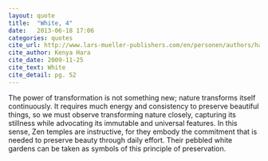 ```yaml
---
layout: quote
title:  "White, 4"
date:   2013-06-18 17:06
categories: quotes
cite_url: http://www.lars-mueller-publishers.com/en/personen/authors/hara-kenya/weiss
cite_author: Kenya Hara
cite_date: 2009-11-25
cite_text: White
cite_detail: pg. 52
---
```


The power of transformation is not something new; nature transforms itself continuously. It requires much energy and consistency to preserve beautiful things, so we must observe transforming nature closely, capturing its stillness while advocating its immutable and universal features. In this sense, Zen temples are instructive, for they embody the commitment that is needed to preserve beauty through daily effort. Their pebbled white gardens can be taken as symbols of this principle of preservation.